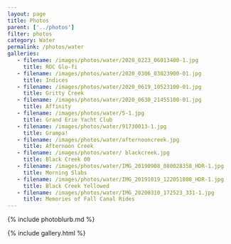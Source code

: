 ```yaml
---
layout: page
title: Photos
parent: ['../photos']
filter: photos
category: Water
permalink: /photos/water
galleries:
   - filename: /images/photos/water/2020_0223_06013400-1.jpg
     title: ROC Glo-fi
   - filename: /images/photos/water/2020_0306_03023900-01.jpg
     title: Indices
   - filename: /images/photos/water/2020_0619_10523100-01.jpg
     title: Gritty Creek
   - filename: /images/photos/water/2020_0630_21455100-01.jpg
     title: Affinity
   - filename: /images/photos/water/5-1.jpg
     title: Grand Erie Yacht Club
   - filename: /images/photos/water/91730013-1.jpg
     title: Grampa!
   - filename: /images/photos/water/afternooncreek.jpg
     title: Afternoon Creek
   - filename: /images/photos/water/ blackcreek.jpg
     title: Black Creek 00
   - filename: /images/photos/water/IMG_20190908_080028358_HDR-1.jpg
     title: Morning Slabs
   - filename: /images/photos/water/IMG_20191019_122051808_HDR-1.jpg
     title: Black Creek Yellowed
   - filename: /images/photos/water/IMG_20200310_172523_331-1.jpg
     title: Memories of Fall Canal Rides
---
```


{% include photoblurb.md %}

{% include gallery.html %}

